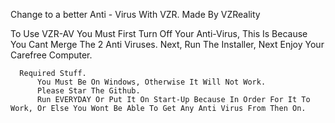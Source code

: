 Change to a better Anti - Virus With VZR.
    Made By VZReality

To Use VZR-AV You Must First Turn Off Your Anti-Virus, This Is Because You Cant Merge The 2 Anti Viruses.
    Next, Run The Installer, Next Enjoy Your Carefree Computer.
    
      Required Stuff.
          You Must Be On Windows, Otherwise It Will Not Work.
          Please Star The Github.
          Run EVERYDAY Or Put It On Start-Up Because In Order For It To Work, Or Else You Wont Be Able To Get Any Anti Virus From Then On.
